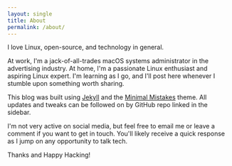 ```yaml
---
layout: single
title: About
permalink: /about/
---
```


I love Linux, open-source, and technology in general.  

At work, I'm a jack-of-all-trades macOS systems administrator in the advertising industry. At home, I'm a passionate Linux enthusiast and aspiring Linux expert. I'm learning as I go, and I'll post here whenever I stumble upon something worth sharing.  

This blog was built using [Jekyll](https://jekyllrb.com/) and the [Minimal Mistakes](https://github.com/mmistakes/minimal-mistakes) theme. All updates and tweaks can be followed on by GitHub repo linked in the sidebar. 

I'm not very active on social media, but feel free to email me or leave a comment if you want to get in touch. You'll likely receive a quick response as I jump on any opportunity to talk tech.  

Thanks and Happy Hacking!